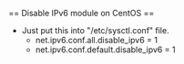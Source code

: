 == Disable IPv6 module on CentOS ==
  * Just put this into "/etc/sysctl.conf" file.
    * net.ipv6.conf.all.disable_ipv6 = 1
    * net.ipv6.conf.default.disable_ipv6 = 1